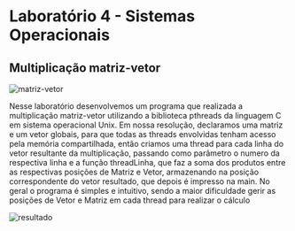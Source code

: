 # Laboratório 4 - Sistemas Operacionais

## Multiplicação matriz-vetor

<img src="https://i.imgur.com/oOiz1Ji.png" alt="matriz-vetor">

Nesse laboratório desenvolvemos um programa que realizada a multiplicação matriz-vetor utilizando a biblioteca pthreads da linguagem C em sistema operacional Unix. Em nossa resolução, declaramos uma matriz e um vetor globais, para que todas as threads envolvidas tenham acesso pela memória compartilhada, então criamos uma thread para cada linha do vetor resultante da multiplicação, passando como parâmetro o numero da respectiva linha e a função threadLinha, que faz a soma dos produtos entre as respectivas posições de Matriz e Vetor, armazenando na posição correspondente do vetor resultado, que depois é impresso na main.
No geral o programa é simples e intuitivo, sendo a maior dificuldade gerir as posições de Vetor e Matriz em cada thread para realizar o cálculo

<img src="https://i.imgur.com/7PtFKXb.png" alt="resultado">
